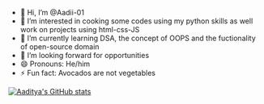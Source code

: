 - 👋 Hi, I’m @Aadii-01
- 👀 I’m interested in cooking some codes using my python skills as well work on projects using html-css-JS
- 🌱 I’m currently learning DSA, the concept of OOPS and the fuctionality of open-source domain
- 💞️ I’m looking forward for opportunities
- 😄 Pronouns: He/him
- ⚡ Fun fact: Avocados are not vegetables

[![Aaditya's GitHub stats](https://github-readme-stats.vercel.app/api?username=Aadii-01)](https://github.com/Aadii-01/github-readme-stats)
<!---
Aadii-01/Aadii-01 is a ✨ special ✨ repository because its `README.md` (this file) appears on your GitHub profile.
You can click the Preview link to take a look at your changes.
--->
